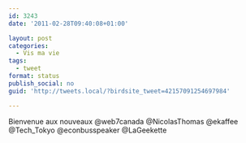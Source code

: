 ```yaml
---
id: 3243
date: '2011-02-28T09:40:08+01:00'

layout: post
categories:
  - Vis ma vie
tags:
  - tweet
format: status
publish_social: no
guid: 'http://tweets.local/?birdsite_tweet=42157091254697984'

---
```


Bienvenue aux nouveaux @web7canada @NicolasThomas @ekaffee @Tech\_Tokyo @econbusspeaker @LaGeekette